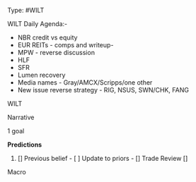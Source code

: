 Type: #WILT 

WILT
Daily Agenda:-
- NBR credit vs equity
- EUR REITs - comps and writeup- 
- MPW  - reverse discussion 
- HLF
- SFR 
- Lumen recovery 
- Media names - Gray/AMCX/Scripps/one other
- New issue reverse strategy - RIG, NSUS, SWN/CHK, FANG
 

WILT
 


Narrative

1 goal


**Predictions**

1) []
Previous belief - 
[ ]
Update to priors - 
[]
Trade Review
[]





Macro
